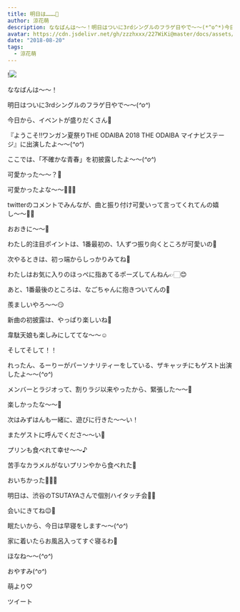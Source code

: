 ```yaml
---
title: 明日は………🍬
author: 涼花萌
description: ななばんは〜〜！明日はついに3rdシングルのフラゲ日やで〜〜(*^o^*)今日から、イベントが盛りだくさん💓『ようこそ!!ワンガン夏祭りTHE ODAIBA 2018 THE OD...
avatar: https://cdn.jsdelivr.net/gh/zzzhxxx/227WiKi@master/docs/assets/photo/avatar/moe.jpg
date: "2018-08-20"
tags:
  - 涼花萌
---
```


!![](https://cdn.jsdelivr.net/gh/zzzhxxx/227WiKi-image@master/blog-image/moe-2018-08-20_1.jpg)






ななばんは〜〜！



明日はついに3rdシングルのフラゲ日やで〜〜(*^o^*)







今日から、イベントが盛りだくさん💓









『ようこそ!!ワンガン夏祭りTHE ODAIBA 2018 THE ODAIBA マイナビステージ』に出演したよ〜〜(*^o^*)






ここでは、「不確かな青春」を初披露したよ〜〜(*^o^*)





可愛かった〜〜？💓


可愛かったよな〜〜💓💓💓







twitterのコメントでみんなが、曲と振り付け可愛いって言ってくれてんの嬉し〜〜🙈💓



おおきに〜〜💓







わたし的注目ポイントは、1番最初の、1人ずつ振り向くところが可愛いの💓




次やるときは、初っ端からしっかりみてね💓





わたしはお気に入りのほっぺに指あてるポーズしてんねん👉🏻😊







あと、1番最後のところは、なごちゃんに抱きついてんの💓



羨ましいやろ〜〜😏






新曲の初披露は、やっぱり楽しいね💓




韋駄天娘も楽しみにしててな〜〜☺️












そしてそして！！



れったん、るーりーがパーソナリティーをしている、ザキャッチにもゲスト出演したよ〜〜(*^o^*)






メンバーとラジオって、割りラジ以来やったから、緊張した〜〜🙈





楽しかったな〜〜💓





次はみずはんも一緒に、遊びに行きた〜〜い！




またゲストに呼んでくださ〜〜い💓





プリンも食べれて幸せ〜〜♪







苦手なカラメルがないプリンやから食べれた💓



おいちかった💓💓💓












明日は、渋谷のTSUTAYAさんで個別ハイタッチ会🙌🏻



会いにきてね😉💓





眠たいから、今日は早寝をします〜〜(*^o^*)



家に着いたらお風呂入ってすぐ寝るわ🍬








ほなね〜〜(*^o^*)



おやすみ(*^o^*)





萌より♡


ツイート



